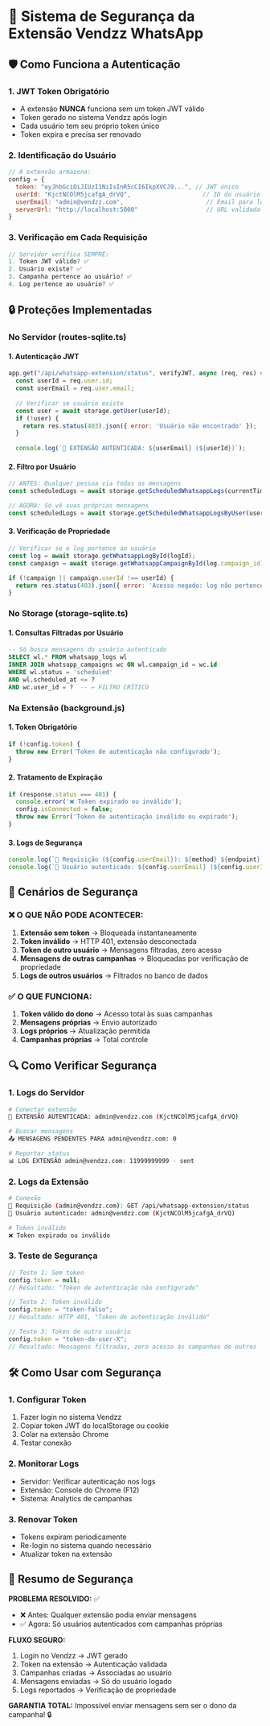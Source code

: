 # 🔐 Sistema de Segurança da Extensão Vendzz WhatsApp

## 🛡️ Como Funciona a Autenticação

### 1. **JWT Token Obrigatório**
- A extensão **NUNCA** funciona sem um token JWT válido
- Token gerado no sistema Vendzz após login
- Cada usuário tem seu próprio token único
- Token expira e precisa ser renovado

### 2. **Identificação do Usuário**
```javascript
// A extensão armazena:
config = {
  token: "eyJhbGciOiJIUzI1NiIsInR5cCI6IkpXVCJ9...", // JWT único
  userId: "KjctNCOlM5jcafgA_drVQ",                    // ID do usuário
  userEmail: "admin@vendzz.com",                       // Email para logs
  serverUrl: "http://localhost:5000"                   // URL validada
}
```

### 3. **Verificação em Cada Requisição**
```javascript
// Servidor verifica SEMPRE:
1. Token JWT válido? ✅
2. Usuário existe? ✅
3. Campanha pertence ao usuário? ✅
4. Log pertence ao usuário? ✅
```

## 🔒 Proteções Implementadas

### **No Servidor (routes-sqlite.ts)**

#### 1. Autenticação JWT
```javascript
app.get("/api/whatsapp-extension/status", verifyJWT, async (req, res) => {
  const userId = req.user.id;
  const userEmail = req.user.email;
  
  // Verificar se usuário existe
  const user = await storage.getUser(userId);
  if (!user) {
    return res.status(403).json({ error: 'Usuário não encontrado' });
  }
  
  console.log(`🔐 EXTENSÃO AUTENTICADA: ${userEmail} (${userId})`);
```

#### 2. Filtro por Usuário
```javascript
// ANTES: Qualquer pessoa via todas as mensagens
const scheduledLogs = await storage.getScheduledWhatsappLogs(currentTime);

// AGORA: Só vê suas próprias mensagens
const scheduledLogs = await storage.getScheduledWhatsappLogsByUser(userId, currentTime);
```

#### 3. Verificação de Propriedade
```javascript
// Verificar se o log pertence ao usuário
const log = await storage.getWhatsappLogById(logId);
const campaign = await storage.getWhatsappCampaignById(log.campaign_id);

if (!campaign || campaign.userId !== userId) {
  return res.status(403).json({ error: 'Acesso negado: log não pertence ao usuário' });
}
```

### **No Storage (storage-sqlite.ts)**

#### 1. Consultas Filtradas por Usuário
```sql
-- Só busca mensagens do usuário autenticado
SELECT wl.* FROM whatsapp_logs wl
INNER JOIN whatsapp_campaigns wc ON wl.campaign_id = wc.id
WHERE wl.status = 'scheduled' 
AND wl.scheduled_at <= ?
AND wc.user_id = ?  -- ← FILTRO CRÍTICO
```

### **Na Extensão (background.js)**

#### 1. Token Obrigatório
```javascript
if (!config.token) {
  throw new Error('Token de autenticação não configurado');
}
```

#### 2. Tratamento de Expiração
```javascript
if (response.status === 401) {
  console.error('❌ Token expirado ou inválido');
  config.isConnected = false;
  throw new Error('Token de autenticação inválido ou expirado');
}
```

#### 3. Logs de Segurança
```javascript
console.log(`📡 Requisição (${config.userEmail}): ${method} ${endpoint}`);
console.log(`🔐 Usuário autenticado: ${config.userEmail} (${config.userId})`);
```

## 🚨 Cenários de Segurança

### ❌ **O QUE NÃO PODE ACONTECER:**
1. **Extensão sem token** → Bloqueada instantaneamente
2. **Token inválido** → HTTP 401, extensão desconectada
3. **Token de outro usuário** → Mensagens filtradas, zero acesso
4. **Mensagens de outras campanhas** → Bloqueadas por verificação de propriedade
5. **Logs de outros usuários** → Filtrados no banco de dados

### ✅ **O QUE FUNCIONA:**
1. **Token válido do dono** → Acesso total às suas campanhas
2. **Mensagens próprias** → Envio autorizado
3. **Logs próprios** → Atualização permitida
4. **Campanhas próprias** → Total controle

## 🔍 Como Verificar Segurança

### 1. **Logs do Servidor**
```bash
# Conectar extensão
🔐 EXTENSÃO AUTENTICADA: admin@vendzz.com (KjctNCOlM5jcafgA_drVQ)

# Buscar mensagens
📤 MENSAGENS PENDENTES PARA admin@vendzz.com: 0

# Reportar status
📊 LOG EXTENSÃO admin@vendzz.com: 11999999999 - sent
```

### 2. **Logs da Extensão**
```bash
# Conexão
📡 Requisição (admin@vendzz.com): GET /api/whatsapp-extension/status
🔐 Usuário autenticado: admin@vendzz.com (KjctNCOlM5jcafgA_drVQ)

# Token inválido
❌ Token expirado ou inválido
```

### 3. **Teste de Segurança**
```javascript
// Teste 1: Sem token
config.token = null;
// Resultado: "Token de autenticação não configurado"

// Teste 2: Token inválido
config.token = "token-falso";
// Resultado: HTTP 401, "Token de autenticação inválido"

// Teste 3: Token de outro usuário
config.token = "token-do-user-X";
// Resultado: Mensagens filtradas, zero acesso às campanhas de outros
```

## 🛠️ Como Usar com Segurança

### 1. **Configurar Token**
1. Fazer login no sistema Vendzz
2. Copiar token JWT do localStorage ou cookie
3. Colar na extensão Chrome
4. Testar conexão

### 2. **Monitorar Logs**
- Servidor: Verificar autenticação nos logs
- Extensão: Console do Chrome (F12)
- Sistema: Analytics de campanhas

### 3. **Renovar Token**
- Tokens expiram periodicamente
- Re-login no sistema quando necessário
- Atualizar token na extensão

## 🎯 Resumo de Segurança

**PROBLEMA RESOLVIDO:** ✅
- ❌ Antes: Qualquer extensão podia enviar mensagens
- ✅ Agora: Só usuários autenticados com campanhas próprias

**FLUXO SEGURO:**
1. Login no Vendzz → JWT gerado
2. Token na extensão → Autenticação validada
3. Campanhas criadas → Associadas ao usuário
4. Mensagens enviadas → Só do usuário logado
5. Logs reportados → Verificação de propriedade

**GARANTIA TOTAL:** Impossível enviar mensagens sem ser o dono da campanha! 🔒